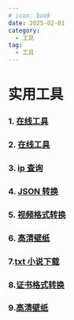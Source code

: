 ```yaml
---
# icon: book
date: 2025-02-01
category:
  - 工具
tag:
  - 工具
---
```


# 实用工具

### 1. [在线工具](https://tool.lu/)

### 2. [在线工具](https://www.toolnb.com/)

### 3. [ip 查询](https://tool.chinaz.com/)

### 4. [JSON 转换](https://www.json.cn/)

### 5. [视频格式转换](https://app.xunjieshipin.com/mp4-to-mov/)

### 6. [高清壁纸](https://zhutix.com/wallpaper/)

### 7.[txt 小说下载](https://m.jjjxsw.com/)

### 8.[证书格式转换](https://www.lddgo.net/encrypt/cert-format-converter)
### 9.[高清壁纸](https://haowallpaper.com/homeViewLook/15534422453752128)
